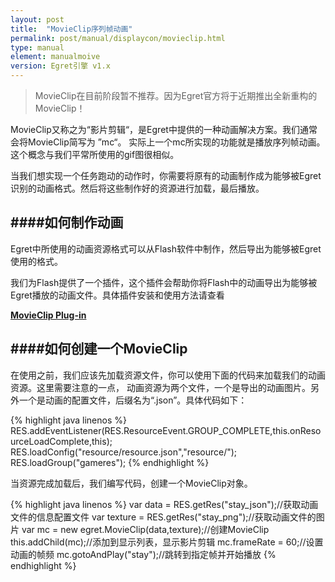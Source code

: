 ```yaml
---
layout: post
title:  "MovieClip序列帧动画"
permalink: post/manual/displaycon/movieclip.html
type: manual
element: manualmoive
version: Egret引擎 v1.x
---
```

       
       
> MovieClip在目前阶段暂不推荐。因为Egret官方将于近期推出全新重构的MovieClip！
       
MovieClip又称之为“影片剪辑“，是Egret中提供的一种动画解决方案。我们通常会将MovieClip简写为 ”mc“。
实际上一个mc所实现的功能就是播放序列帧动画。这个概念与我们平常所使用的gif图很相似。

当我们想实现一个任务跑动的动作时，你需要将原有的动画制作成为能够被Egret识别的动画格式。然后将这些制作好的资源进行加载，最后播放。

####如何制作动画
---

Egret中所使用的动画资源格式可以从Flash软件中制作，然后导出为能够被Egret使用的格式。

我们为Flash提供了一个插件，这个插件会帮助你将Flash中的动画导出为能够被Egret播放的动画文件。具体插件安装和使用方法请查看

**[MovieClip Plug-in](http://bbs.egret-labs.org/thread-127-1-1.html)**

####如何创建一个MovieClip
---

在使用之前，我们应该先加载资源文件，你可以使用下面的代码来加载我们的动画资源。这里需要注意的一点，
动画资源为两个文件，一个是导出的动画图片。另外一个是动画的配置文件，后缀名为“.json”。具体代码如下：

{% highlight java linenos %}
RES.addEventListener(RES.ResourceEvent.GROUP_COMPLETE,this.onResourceLoadComplete,this);
RES.loadConfig("resource/resource.json","resource/");
RES.loadGroup("gameres");
{% endhighlight %}

当资源完成加载后，我们编写代码，创建一个MovieClip对象。

{% highlight java linenos %}
var data = RES.getRes("stay_json");//获取动画文件的信息配置文件
var texture = RES.getRes("stay_png");//获取动画文件的图片
var mc = new egret.MovieClip(data,texture);//创建MovieClip
this.addChild(mc);//添加到显示列表，显示影片剪辑
mc.frameRate = 60;//设置动画的帧频
mc.gotoAndPlay("stay");//跳转到指定帧并开始播放
{% endhighlight %}

